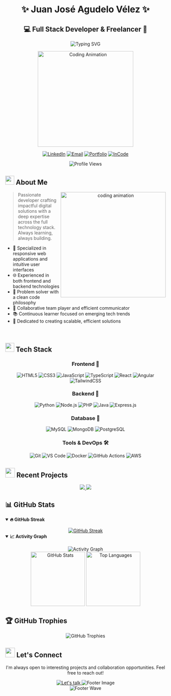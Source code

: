# <div align="center">✨ Juan José Agudelo Vélez ✨</div>
## <div align="center">💻 Full Stack Developer & Freelancer 🚀</div>

<div align="center">
  
  ![Typing SVG](https://readme-typing-svg.herokuapp.com?font=Fira+Code&weight=600&size=24&pause=1000&color=61DAFB&center=true&vCenter=true&random=false&width=435&lines=Passionate+Coder;Creative+Problem+Solver;Full+Stack+Developer)

  <img src="https://media.giphy.com/media/HscDLzkO8EOTmgkhQP/giphy.gif?cid=ecf05e47nrcfbk1c8zrea32cru3fj5qym1qkgvh59efy29ki&ep=v1_gifs_search&rid=giphy.gif&ct=g" alt="Coding Animation" width="300"/>
  
  <a href="https://www.linkedin.com/in/juan-jos%C3%A9-agudelo-v%C3%A9lez-38a216271/"><img src="https://img.shields.io/badge/LinkedIn-0077B5?style=for-the-badge&logo=linkedin&logoColor=white" alt="LinkedIn"/></a>
  <a href="mailto:Josefovelez22@gmail.com"><img src="https://img.shields.io/badge/Email-EA4335?style=for-the-badge&logo=gmail&logoColor=white" alt="Email"/></a>
  <a href="https://pastuporta-170224.vercel.app/#"><img src="https://img.shields.io/badge/Portfolio-000000?style=for-the-badge&logo=vercel&logoColor=white" alt="Portfolio"/></a>
  <a href="https://incode-three.vercel.app/index.html"><img src="https://img.shields.io/badge/InCode-5865F2?style=for-the-badge&logo=dev.to&logoColor=white" alt="InCode"/></a>
  
  ![Profile Views](https://komarev.com/ghpvc/?username=Josefo22&style=flat-square&color=blueviolet)
</div>

## <img src="https://media.giphy.com/media/hvRJCLFzcasrR4ia7z/giphy.gif" width="28"> About Me

<div align="center">
  <img align="right" src="https://media.giphy.com/media/L1R1tvI9svkIWwpVYr/giphy.gif" width="330" alt="coding animation">
</div>

> Passionate developer crafting impactful digital solutions with a deep expertise across the full technology stack. Always learning, always building.

- 🚀 Specialized in responsive web applications and intuitive user interfaces
- 🌐 Experienced in both frontend and backend technologies
- 🔧 Problem solver with a clean code philosophy
- 🤝 Collaborative team player and efficient communicator
- 📚 Continuous learner focused on emerging tech trends
- 🌟 Dedicated to creating scalable, efficient solutions

<br clear="right"/>

## <img src="https://media2.giphy.com/media/QssGEmpkyEOhBCb7e1/giphy.gif?cid=ecf05e47a0n3gi1bfqntqmob8g9aid1oyj2wr3ds3mg700bl&rid=giphy.gif" width="28"> Tech Stack

<div align="center">

  ### Frontend 🎨
  ![HTML5](https://img.shields.io/badge/HTML5-E34F26?style=for-the-badge&logo=html5&logoColor=white)
  ![CSS3](https://img.shields.io/badge/CSS3-1572B6?style=for-the-badge&logo=css3&logoColor=white)
  ![JavaScript](https://img.shields.io/badge/JavaScript-F7DF1E?style=for-the-badge&logo=javascript&logoColor=black)
  ![TypeScript](https://img.shields.io/badge/TypeScript-3178C6?style=for-the-badge&logo=typescript&logoColor=white)
  ![React](https://img.shields.io/badge/React-61DAFB?style=for-the-badge&logo=react&logoColor=black)
  ![Angular](https://img.shields.io/badge/Angular-DD0031?style=for-the-badge&logo=angular&logoColor=white)
  ![TailwindCSS](https://img.shields.io/badge/Tailwind_CSS-38B2AC?style=for-the-badge&logo=tailwind-css&logoColor=white)

  ### Backend 🔐
  ![Python](https://img.shields.io/badge/Python-3776AB?style=for-the-badge&logo=python&logoColor=white)
  ![Node.js](https://img.shields.io/badge/Node.js-339933?style=for-the-badge&logo=nodedotjs&logoColor=white)
  ![PHP](https://img.shields.io/badge/PHP-777BB4?style=for-the-badge&logo=php&logoColor=white)
  ![Java](https://img.shields.io/badge/Java-ED8B00?style=for-the-badge&logo=openjdk&logoColor=white)
  ![Express.js](https://img.shields.io/badge/Express.js-000000?style=for-the-badge&logo=express&logoColor=white)

  ### Database 💾
  ![MySQL](https://img.shields.io/badge/MySQL-4479A1?style=for-the-badge&logo=mysql&logoColor=white)
  ![MongoDB](https://img.shields.io/badge/MongoDB-47A248?style=for-the-badge&logo=mongodb&logoColor=white)
  ![PostgreSQL](https://img.shields.io/badge/PostgreSQL-316192?style=for-the-badge&logo=postgresql&logoColor=white)

  ### Tools & DevOps 🛠️
  ![Git](https://img.shields.io/badge/Git-F05032?style=for-the-badge&logo=git&logoColor=white)
  ![VS Code](https://img.shields.io/badge/VS_Code-007ACC?style=for-the-badge&logo=visual-studio-code&logoColor=white)
  ![Docker](https://img.shields.io/badge/Docker-2496ED?style=for-the-badge&logo=docker&logoColor=white)
  ![GitHub Actions](https://img.shields.io/badge/GitHub_Actions-2088FF?style=for-the-badge&logo=github-actions&logoColor=white)
  ![AWS](https://img.shields.io/badge/AWS-232F3E?style=for-the-badge&logo=amazon-aws&logoColor=white)

</div>

## <img src="https://media.giphy.com/media/iY8CRBdQXODJSCERIr/giphy.gif" width="30"> Recent Projects

<div align="center">
  <a href="https://github.com/Josefo22/IA-Emociones">
    <img src="https://github-readme-stats.vercel.app/api/pin/?username=Josefo22&repo=IA-Emociones&theme=radical&hide_border=true&bg_color=0D1117&title_color=C9D1D9&icon_color=61DAFB&text_color=8B949E" />
  </a>
  <a href="https://github.com/Josefo22/Sis_ventas3">
    <img src="https://github-readme-stats.vercel.app/api/pin/?username=Josefo22&repo=Sis_ventas3&theme=radical&hide_border=true&bg_color=0D1117&title_color=C9D1D9&icon_color=61DAFB&text_color=8B949E" />
  </a>
</div>

## 📊 GitHub Stats

<details open>
  <summary><b>🔥 GitHub Streak</b></summary>
  <br>
  <div align="center">
    <a href="https://github.com/Josefo22">
      <img src="https://github-readme-streak-stats.herokuapp.com/?user=Josefo22&theme=radical&hide_border=true&background=0D1117&stroke=0D1117&fire=FF1CF7&currStreakNum=FF1CF7&sideLabels=61DAFB&currStreakLabel=61DAFB&ring=FE428E&sideNums=FF1CF7" alt="GitHub Streak" />
    </a>
  </div>
</details>

<details open>
  <summary><b>📈 Activity Graph</b></summary>
  <br>
  <div align="center">
    <img src="https://github-readme-activity-graph.vercel.app/graph?username=Josefo22&theme=tokyo-night&hide_border=true" alt="Activity Graph">
  </div>
</details>

<div align="center">
  <img src="https://github-readme-stats.vercel.app/api?username=Josefo22&show_icons=true&theme=radical&hide_border=true&count_private=true&bg_color=0D1117&title_color=C9D1D9&icon_color=61DAFB&text_color=8B949E" alt="GitHub Stats" height="170" />
  <img src="https://github-readme-stats.vercel.app/api/top-langs/?username=Josefo22&layout=compact&theme=radical&hide_border=true&bg_color=0D1117&title_color=C9D1D9&icon_color=61DAFB&text_color=8B949E" alt="Top Languages" height="170" />
</div>

## 🏆 GitHub Trophies
<div align="center">
  <img src="https://github-profile-trophy.vercel.app/?username=Josefo22&theme=radical&no-frame=true&no-bg=true&margin-w=4" alt="GitHub Trophies">
</div>

## <img src="https://media.giphy.com/media/LnQjpWaON8nhr21vNW/giphy.gif" width="30"> Let's Connect

<div align="center">
  <p>I'm always open to interesting projects and collaboration opportunities. Feel free to reach out!</p>
  
  <a href="https://www.linkedin.com/in/juan-jos%C3%A9-agudelo-v%C3%A9lez-38a216271/">
    <img src="https://img.shields.io/badge/Let's_talk-0077B5?style=for-the-badge&logo=linkedin&logoColor=white" alt="Let's talk" />
  </a>
  
  <img src="https://raw.githubusercontent.com/Trilokia/Trilokia/379277808c61ef204768a61bbc5d25bc7798ccf1/bottom_header.svg" alt="Footer Image">
</div>

<!--START_SECTION:waka-->
<!--END_SECTION:waka-->

<div align="center">
  <img src="https://capsule-render.vercel.app/api?type=waving&color=gradient&height=100&section=footer" alt="Footer Wave">
</div>
